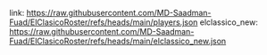 link: https://raw.githubusercontent.com/MD-Saadman-Fuad/ElClasicoRoster/refs/heads/main/players.json
elclassico_new: https://raw.githubusercontent.com/MD-Saadman-Fuad/ElClasicoRoster/refs/heads/main/elclassico_new.json
